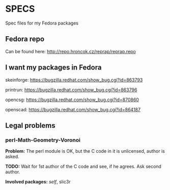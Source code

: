 SPECS
=====

Spec files for my Fedora packages

Fedora repo
-----------

Can be found here: http://repo.hroncok.cz/reprap/reprap.repo

I want my packages in Fedora
----------------------------

skeinforge: https://bugzilla.redhat.com/show_bug.cgi?id=863793

printrun: https://bugzilla.redhat.com/show_bug.cgi?id=863796

opencsg: https://bugzilla.redhat.com/show_bug.cgi?id=870860

openscad: https://bugzilla.redhat.com/show_bug.cgi?id=864187

Legal problems
--------------

### perl-Math-Geometry-Voronoi

**Problem:** The perl module is OK, but the C code in it is unlicensed, author is asked.

**TODO:** Wait for 1st author of the C code and see, if he agrees. Ask second author.

**Involved packages:** _self_, slic3r
